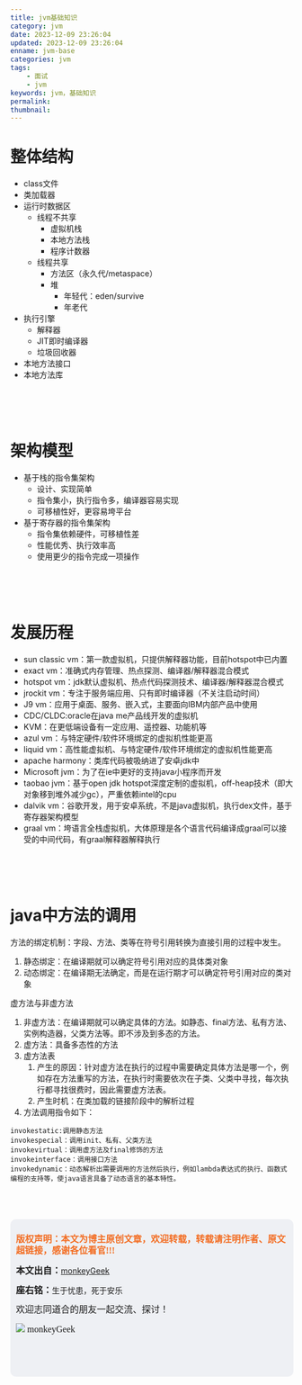 ```yaml
---
title: jvm基础知识
category: jvm
date: 2023-12-09 23:26:04
updated: 2023-12-09 23:26:04
enname: jvm-base
categories: jvm
tags:
	- 面试
	- jvm
keywords: jvm，基础知识
permalink:
thumbnail:
---
```


# 整体结构

<!--more-->

- class文件
- 类加载器
- 运行时数据区
  - 线程不共享
    - 虚拟机栈
    - 本地方法栈
    - 程序计数器
  - 线程共享
    - 方法区（永久代/metaspace）
    - 堆
      - 年轻代：eden/survive
      - 年老代
- 执行引擎
  - 解释器
  - JIT即时编译器
  - 垃圾回收器
- 本地方法接口
- 本地方法库

</br></br></br>

# 架构模型

- 基于栈的指令集架构
  - 设计、实现简单
  - 指令集小，执行指令多，编译器容易实现
  - 可移植性好，更容易垮平台
- 基于寄存器的指令集架构
  - 指令集依赖硬件，可移植性差
  - 性能优秀、执行效率高
  - 使用更少的指令完成一项操作

</br></br></br>

# 发展历程

- sun classic vm：第一款虚拟机，只提供解释器功能，目前hotspot中已内置
- exact vm：准确式内存管理、热点探测、编译器/解释器混合模式
- hotspot vm：jdk默认虚拟机、热点代码探测技术、编译器/解释器混合模式
- jrockit vm：专注于服务端应用、只有即时编译器（不关注启动时间）
- J9 vm：应用于桌面、服务、嵌入式，主要面向IBM内部产品中使用
- CDC/CLDC:oracle在java me产品线开发的虚拟机
- KVM：在更低端设备有一定应用、遥控器、功能机等
- azul vm：与特定硬件/软件环境绑定的虚拟机性能更高
- liquid vm：高性能虚拟机、与特定硬件/软件环境绑定的虚拟机性能更高
- apache harmony：类库代码被吸纳进了安卓jdk中
- Microsoft jvm：为了在ie中更好的支持java小程序而开发
- taobao jvm：基于open jdk hotspot深度定制的虚拟机，off-heap技术（即大对象移到堆外减少gc），严重依赖intel的cpu
- dalvik vm：谷歌开发，用于安卓系统，不是java虚拟机，执行dex文件，基于寄存器架构模型
- graal vm：垮语言全栈虚拟机，大体原理是各个语言代码编译成graal可以接受的中间代码，有graal解释器解释执行

</br></br></br>

# java中方法的调用

方法的绑定机制：字段、方法、类等在符号引用转换为直接引用的过程中发生。

1. 静态绑定：在编译期就可以确定符号引用对应的具体类对象
2. 动态绑定：在编译期无法确定，而是在运行期才可以确定符号引用对应的类对象



虚方法与非虚方法

1. 非虚方法：在编译期就可以确定具体的方法。如静态、final方法、私有方法、实例构造器，父类方法等。即不涉及到多态的方法。
2. 虚方法：具备多态性的方法
3. 虚方法表
   1. 产生的原因：针对虚方法在执行的过程中需要确定具体方法是哪一个，例如存在方法重写的方法，在执行时需要依次在子类、父类中寻找，每次执行都寻找很费时，因此需要虚方法表。
   2. 产生时机：在类加载的链接阶段中的解析过程
4. 方法调用指令如下：

```
invokestatic:调用静态方法
invokespecial：调用init、私有、父类方法
invokevirtual：调用虚方法及final修饰的方法
invokeinterface：调用接口方法
invokedynamic：动态解析出需要调用的方法然后执行，例如lambda表达式的执行、函数式编程的支持等，使java语言具备了动态语言的基本特性。
```



</br>

</br>

</br>

<script>
var _hmt = _hmt || [];
(function() {
  var hm = document.createElement("script");
  hm.src = "https://hm.baidu.com/hm.js?2f798e6b269c8a40f12bef25d7f1876d";
  var s = document.getElementsByTagName("script")[0]; 
  s.parentNode.insertBefore(hm, s);
})();
</script>

<div style="height:260px; background-color:rgb(238,240,244); padding:10px;border-radius:10px;">
    <p style="color:#f36c21;font:bold 16px/20px 'kaiTi';">
      版权声明：本文为博主原创文章，欢迎转载，转载请注明作者、原文超链接，感谢各位看官!!!
    </p>
    <p>
      <span style="font:bold 16px/20px 'kaiTi';">本文出自：</span><a href="https://monkeyGeek369.github.io">monkeyGeek</a> 
    </p>
    <p>
      <span style="font:bold 16px/20px 'kaiTi';">座右铭：</span><span>生于忧患，死于安乐</span> 
    </p>
    <p>
      <span style="font:16px/20px 'kaiTi';">欢迎志同道合的朋友一起交流、探讨！</span> 
    </p>
    <img style="height:auto; width:auto;flot:left;" src="../../../../image/monkey64.png" /><span style="font:16px/20px 'kaiTi';flot:left;">   monkeyGeek</span>


